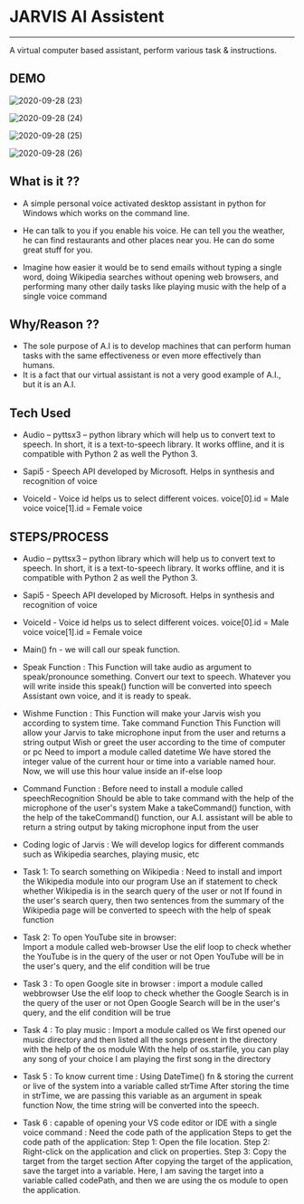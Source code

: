 # JARVIS AI Assistent
-----------------------
A virtual computer based assistant, perform various task & instructions.

DEMO
------
![2020-09-28 (23)](https://user-images.githubusercontent.com/41515202/94376317-71435800-0137-11eb-8dc0-3c4de3beddc1.png)

![2020-09-28 (24)](https://user-images.githubusercontent.com/41515202/94376318-72748500-0137-11eb-8d88-54038bd14235.png)

![2020-09-28 (25)](https://user-images.githubusercontent.com/41515202/94376319-73a5b200-0137-11eb-9184-ce79519d8226.png)

![2020-09-28 (26)](https://user-images.githubusercontent.com/41515202/94376320-756f7580-0137-11eb-83c3-be2d07a71225.png)


What is it ??
----------------
* A simple personal voice activated desktop assistant in python for Windows which works on the command line. 

* He can talk to you if you enable his voice. He can tell you the weather, he can find restaurants and other places near you. He can do some great stuff for you.

* Imagine how easier it would be to send emails without typing a single word, doing Wikipedia searches without opening web browsers, and performing many other daily tasks like playing music with the help of a single voice command

Why/Reason ??
----------------
* The sole purpose of A.I is to develop machines that can perform human tasks with the same effectiveness or even more effectively than humans.
* It is a fact that our virtual assistant is not a very good example of A.I., but it is an A.I.

Tech Used
--------------
* Audio – pyttsx3 – python library which will help us to convert text to speech. In short, it is a text-to-speech library. It works offline, and it is compatible with Python 2 as well the Python 3.

* Sapi5 - Speech API developed by Microsoft. Helps in synthesis and recognition of voice

* VoiceId - Voice id helps us to select different voices.
    voice[0].id = Male voice 
    voice[1].id = Female voice

STEPS/PROCESS
----------------
* Audio – pyttsx3 – python library which will help us to convert text to speech. In short, it is a text-to-speech library. It works offline, and it is compatible with Python 2 as well the Python 3.

* Sapi5 - Speech API developed by Microsoft. Helps in synthesis and recognition of voice

* VoiceId - Voice id helps us to select different voices.
    voice[0].id = Male voice 
    voice[1].id = Female voice
* Main() fn - we will call our speak function.

* Speak Function : 
This Function will take audio as argument to speak/pronounce something.
Convert our text to speech. 
Whatever you will write inside this speak() function will be converted into speech
Assistant own voice, and it is ready to speak.

* Wishme Function : 
This Function will make your Jarvis wish you according to system time.
Take command Function This Function will allow your Jarvis to take microphone input from the user and returns a string output
Wish or greet the user according to the time of computer or pc
Need to import a module called datetime
We have stored the integer value of the current hour or time into a variable named hour. Now, we will use this hour value inside an if-else loop

* Command Function : 
Before need to install a module called speechRecognition
Should be able to take command with the help of the microphone of the user's system
Make a takeCommand() function, with the help of the takeCommand() function, our A.I. assistant will be able to return a string output by taking microphone input from the user

* Coding logic of Jarvis : 
We will develop logics for different commands such as Wikipedia searches, playing music, etc

* Task 1: To search something on Wikipedia : 
Need to install and import the Wikipedia module into our program
Use an if statement to check whether Wikipedia is in the search query of the user or not
If found in the user's search query, then two sentences from the summary of the Wikipedia page will be converted to speech with the help of speak function

* Task 2: To open YouTube site in browser:  
Import a module called web-browser
Use the elif loop to check whether the YouTube is in the query of the user or not
Open YouTube will be in the user's query, and the elif condition will be true

* Task 3 : To open Google site in browser : import a module called webbrowser
Use the elif loop to check whether the Google Search is in the query of the user or not
Open Google Search will be in the user's query, and the elif condition will be true

* Task 4 : To play music : 
Import a module called os
We first opened our music directory and then listed all the songs present in the directory with the help of the os module
With the help of os.starfile, you can play any song of your choice
I am playing the first song in the directory

* Task 5 : To know current time : 
Using DateTime() fn & storing the current or live of the system into a variable called strTime
After storing the time in strTime, we are passing this variable as an argument in speak function
Now, the time string will be converted into the speech.

* Task 6 : capable of opening your VS code editor or IDE with a single voice command : 
Need the code path of the application
Steps to get the code path of the application:
Step 1: Open the file location.
Step 2: Right-click on the application and click on properties.
Step 3: Copy the target from the target section
After copying the target of the application, save the target into a variable. Here, I am saving the target into a variable called codePath, and then we are using the os module to open the application.
